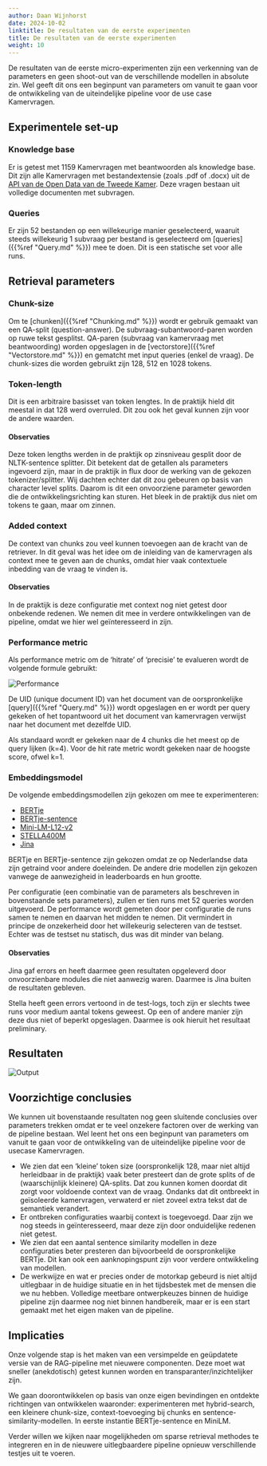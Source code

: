 ```yaml
---
author: Daan Wijnhorst
date: 2024-10-02
linktitle: De resultaten van de eerste experimenten
title: De resultaten van de eerste experimenten
weight: 10
---
```


De resultaten van de eerste micro-experimenten zijn een verkenning van de parameters en geen shoot-out van de verschillende modellen in absolute zin. 
Wel geeft dit ons een beginpunt van parameters om vanuit te gaan voor de ontwikkeling van de uiteindelijke pipeline voor de use case Kamervragen.

## Experimentele set-up 

### Knowledge base
Er is getest met 1159 Kamervragen met beantwoorden als knowledge base. Dit zijn alle Kamervragen met bestandextensie (zoals .pdf of .docx) uit de [API van de Open Data van de Tweede Kamer](https://opendata.tweedekamer.nl/). 
Deze vragen bestaan uit volledige documenten met subvragen. 

### Queries
Er zijn 52 bestanden op een willekeurige manier geselecteerd, waaruit steeds willekeurig 1 subvraag per bestand is geselecteerd om [queries]({{%ref "Query.md" %}}) mee te doen. Dit is een statische set voor alle runs.

## Retrieval parameters

### Chunk-size
Om te [chunken]({{%ref "Chunking.md" %}}) wordt er gebruik gemaakt van een QA-split (question-answer). De subvraag-subantwoord-paren worden op ruwe tekst gesplitst. QA-paren (subvraag van kamervraag met beantwoording) worden opgeslagen in de [vectorstore]({{%ref "Vectorstore.md" %}}) en gematcht met input queries (enkel de vraag). De chunk-sizes die worden gebruikt zijn 128, 512 en 1028 tokens.

### Token-length
Dit is een arbitraire basisset van token lengtes. In de praktijk hield dit meestal in dat 128 werd overruled. Dit zou ook het geval kunnen zijn voor de andere waarden. 

#### Observaties
Deze token lengths werden in de praktijk op zinsniveau gesplit door de NLTK-sentence splitter. Dit betekent dat de getallen als parameters ingevoerd zijn, maar in de praktijk in flux door de werking van de gekozen tokenizer/splitter. 
Wij dachten echter dat dit zou gebeuren op basis van character level splits. Daarom is dit een onvoorziene parameter geworden die de ontwikkelingsrichting kan sturen. 
Het bleek in de praktijk dus niet om tokens te gaan, maar om zinnen.

### Added context
De context van chunks zou veel kunnen toevoegen aan de kracht van de retriever. In dit geval was het idee om de inleiding van de kamervragen als context mee te geven aan de chunks, omdat hier vaak contextuele inbedding van de vraag te vinden is. 

#### Observaties
In de praktijk is deze configuratie met context nog niet getest door onbekende redenen. We nemen dit mee in verdere ontwikkelingen van de pipeline, omdat we hier wel geïnteresseerd in zijn.

### Performance metric
Als performance metric om de ‘hitrate’ of ‘precisie’ te evalueren wordt de volgende formule gebruikt:

![Performance](/Formula.jpg)

De UID (unique document ID) van het document van de oorspronkelijke [query]({{%ref "Query.md" %}}) wordt opgeslagen en er wordt per query gekeken of het topantwoord uit het document van kamervragen verwijst naar het document met dezelfde UID.

Als standaard wordt er gekeken naar de 4 chunks die het meest op de query lijken (k=4). Voor de hit rate metric wordt gekeken naar de hoogste score, ofwel k=1. 

### Embeddingsmodel
De volgende embeddingsmodellen zijn gekozen om mee te experimenteren:

- [BERTje](https://huggingface.co/GroNLP/bert-base-dutch-cased)
- [BERTje-sentence](https://huggingface.co/textgain/allnli-GroNLP-bert-base-dutch-cased)
- [Mini-LM-L12-v2](https://huggingface.co/sentence-transformers/paraphrase-multilingual-MiniLM-L12-v2)
- [STELLA400M](https://huggingface.co/dunzhang/stella_en_400M_v5)
- [Jina](https://huggingface.co/jinaai/jina-embeddings-v3)

BERTje en BERTje-sentence zijn gekozen omdat ze op Nederlandse data zijn getraind voor andere doeleinden. De andere drie modellen zijn gekozen vanwege de aanwezigheid in leaderboards en hun grootte.

Per configuratie (een combinatie van de parameters als beschreven in bovenstaande sets parameters), zullen er tien runs met 52 queries worden uitgevoerd. 
De performance wordt gemeten door per configuratie de runs samen te nemen en daarvan het midden te nemen. Dit vermindert in principe de onzekerheid door het willekeurig selecteren van de testset. 
Echter was de testset nu statisch, dus was dit minder van belang.

#### Observaties
Jina gaf errors en heeft daarmee geen resultaten opgeleverd door onvoorzienbare modules die niet aanwezig waren. Daarmee is Jina buiten de resultaten gebleven. 

Stella heeft geen errors vertoond in de test-logs, toch zijn er slechts twee runs voor medium aantal tokens geweest. Op een of andere manier zijn deze dus niet of beperkt opgeslagen. Daarmee is ook hieruit het resultaat preliminary.

## Resultaten

![Output](/output4.png)

## Voorzichtige conclusies
We kunnen uit bovenstaande resultaten nog geen sluitende conclusies over parameters trekken omdat er te veel onzekere factoren over de werking van de pipeline bestaan. 
Wel leent het ons een beginpunt van parameters om vanuit te gaan voor de ontwikkeling van de uiteindelijke pipeline voor de usecase Kamervragen.

- We zien dat een ‘kleine’ token size (oorspronkelijk 128, maar niet altijd herleidbaar in de praktijk) vaak beter presteert dan de grote splits of de (waarschijnlijk kleinere) QA-splits. Dat zou kunnen komen doordat dit zorgt voor voldoende context van de vraag. Ondanks dat dit ontbreekt in geïsoleerde kamervragen, verwaterd er niet zoveel extra tekst dat de semantiek verandert.
- Er ontbreken configuraties waarbij context is toegevoegd. Daar zijn we nog steeds in geïnteresseerd, maar deze zijn door onduidelijke redenen niet getest. 
- We zien dat een aantal sentence similarity modellen in deze configuraties beter presteren dan bijvoorbeeld de oorspronkelijke BERTje. Dit kan ook een aanknopingspunt zijn voor verdere ontwikkeling van modellen.
- De werkwijze en wat er precies onder de motorkap gebeurd is niet altijd uitlegbaar in de huidige situatie en in het tijdsbestek met de mensen die we nu hebben. Volledige meetbare ontwerpkeuzes binnen de huidige pipeline zijn daarmee nog niet binnen handbereik, maar er is een start gemaakt met het eigen maken van de pipeline.

## Implicaties

Onze volgende stap is het maken van een versimpelde en geüpdatete versie van de RAG-pipeline met nieuwere componenten. Deze moet wat sneller (anekdotisch) getest kunnen worden en transparanter/inzichtelijker zijn.

We gaan doorontwikkelen op basis van onze eigen bevindingen en ontdekte richtingen van ontwikkelen waaronder: experimenteren met hybrid-search, een kleinere chunk-size, context-toevoeging bij chunks en sentence-similarity-modellen. In eerste instantie BERTje-sentence en MiniLM. 

Verder willen we kijken naar mogelijkheden om sparse retrieval methodes te integreren en in de nieuwere uitlegbaardere pipeline opnieuw verschillende testjes uit te voeren. 
